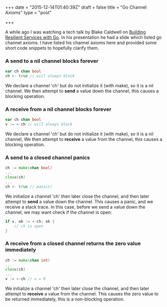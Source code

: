 +++
date = "2015-12-14T01:40:39Z"
draft = false
title = "Go Channel Axioms"
type = "post"

+++

A while ago I was watching a tech talk by Blake Caldwell on [Building Resilient Services with Go](https://www.youtube.com/watch?v=PyBJQA4clfc). In his presentation he had a slide which listed go channel axioms. I have listed his channel axioms here and provided some short code snippets to hopefully clarify them.

### A send to a nil channel blocks forever

```go
var ch chan bool
ch <- true // will always block
```
We declare a channel 'ch' but do not initialize it (with make), so it is a nil channel. We then attempt to **send** a value down the channel, this causes a blocking operation.

### A receive from a nil channel blocks forever

```go
var ch chan bool
v := <-ch // will always block
```
We declare a channel 'ch' but do not initialize it (with make), so it is a nil channel, We then attempt to **receive** a value from the channel, this causes a blocking operation.

### A send to a closed channel panics

```go
ch := make(chan bool)
...
close(ch)
...
ch <- true // panics!
```

We initialize a channel 'ch' then later close the channel, and then later attempt to **send** a value down the channel. This causes a panic, and we receive a stack trace. In this case, before we send a value down the channel, we may want check if the channel is open:

```go
if v, ok := <-ch; ok {
    // ch is open
}
```

### A receive from a closed channel returns the zero value immediately 

```go
ch := make(chan int)
...
close(ch)
...
v := <-ch // v = 0
```

We initialize a channel 'ch' then later close the channel, and then later attempt to **receive** a value from the channel. This causes the zero value to be returned immediately, this is a non-blocking operation.